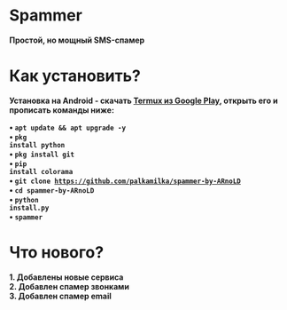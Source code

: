 # Spammer
<b>Простой, но мощный SMS-спамер<br>
# Как установить?

<b>Установка на Android<b> - скачать <a href="https://play.google.com/store/apps/details?id=com.termux&hl=ru">Termux из Google Play</a>, открыть его и прописать команды ниже:<br>

• <code>apt update && apt upgrade -y</code><br>
• <code>pkg install python</code><br>
• <code>pkg install git</code><br>
• <code>pip install colorama</code><br>
• <code>git clone https://github.com/palkamilka/spammer-by-ARnoLD</code><br>
• <code>cd spammer-by-ARnoLD</code><br>
• <code>python install.py</code><br>
• <code>spammer</code><br>

# Что нового?
<b>1. Добавлены новые сервиса<br>
<b>2. Добавлен спамер звонками<br>
<b>3. Добавлен спамер email<br>
